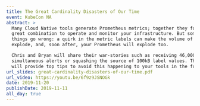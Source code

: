 ```yaml
---
title: The Great Cardinality Disasters of Our Time
event: KubeCon NA
abstract: >
  Many Cloud Native tools generate Prometheus metrics; together they form a
  great combination to operate and monitor your infrastructure. But sometimes
  things go wrong: a quirk in the metric labels can make the volume of data
  explode, and, soon after, your Prometheus will explode too.

  Chris and Bryan will share their war-stories such as receiving 46,000
  simultaneous alerts or squashing the source of 100kB label values. Then, they
  will provide top tips to avoid this happening to your tools in the future. 
url_slides: great-cardinality-disasters-of-our-time.pdf
url_video: https://youtu.be/6f9z9JSNOGk
date: 2019-11-20
publishDate: 2019-11-11
all_day: true
---
```

